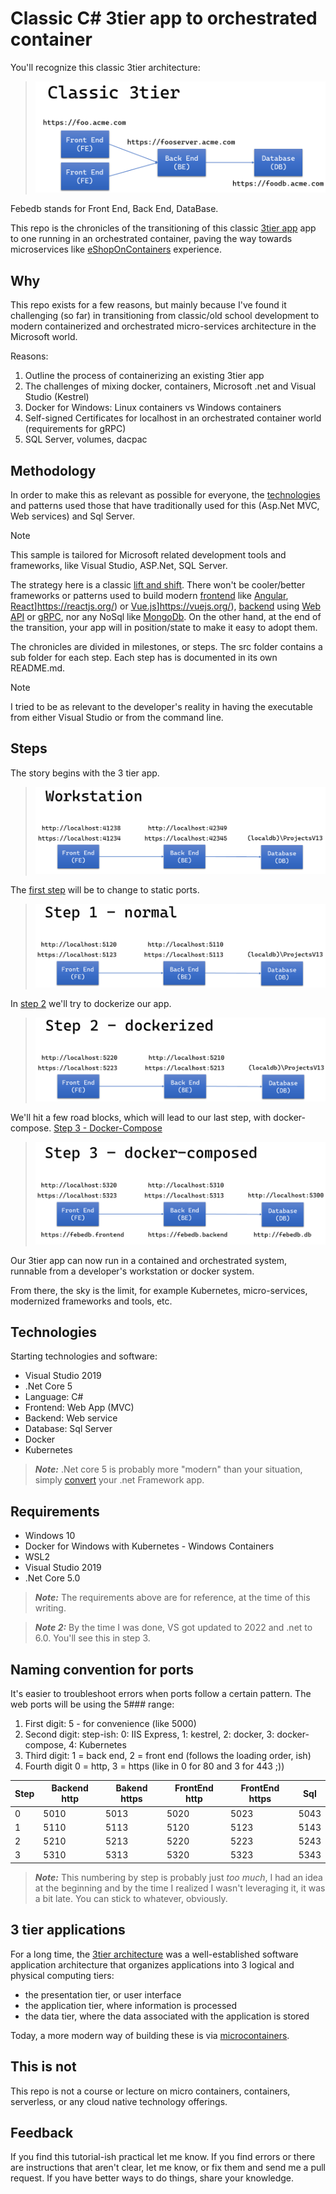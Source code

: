 # Classic C# 3tier app to orchestrated container

You'll recognize this classic 3tier architecture:
>![Classic 3tier](media/febedb/Slide2.PNG)

Febedb stands for Front End, Back End, DataBase.

This repo is the chronicles of the transitioning of this classic [3tier app](https://docs.microsoft.com/en-us/dotnet/architecture/modern-web-apps-azure/common-web-application-architectures#traditional-n-layer-architecture-applications) app to one running in an orchestrated container, paving the way towards microservices like [eShopOnContainers](https://github.com/dotnet-architecture/eShopOnContainers) experience.

## Why

This repo exists for a few reasons, but mainly because I've found it challenging (so far) in transitioning from classic/old school development to modern containerized and orchestrated micro-services architecture in the Microsoft world.

Reasons:

1. Outline the process of containerizing an existing 3tier app
1. The challenges of mixing docker, containers, Microsoft .net and Visual Studio (Kestrel)
1. Docker for Windows: Linux containers vs Windows containers
1. Self-signed Certificates for localhost in an orchestrated container world (requirements for gRPC)
1. SQL Server, volumes, dacpac

## Methodology

In order to make this as relevant as possible for everyone, the [technologies](#technologies) and patterns used those that have traditionally used for this (Asp.Net MVC, Web services) and Sql Server.

>[!NOTE]
> This sample is tailored for Microsoft related development tools and frameworks, like Visual Studio, ASP.Net, SQL Server.

The strategy here is a classic [lift and shift](https://docs.microsoft.com/en-us/virtualization/windowscontainers/quick-start/lift-shift-to-containers).  There won't be cooler/better frameworks or patterns used to build modern [frontend](https://docs.microsoft.com/en-us/dotnet/architecture/modern-web-apps-azure/common-client-side-web-technologies) like [Angular](https://angular.io/), [React]()]https://reactjs.org/) or [Vue.js]()]https://vuejs.org/), [backend]() using [Web API](https://docs.microsoft.com/en-us/dotnet/architecture/microservices/microservice-ddd-cqrs-patterns/microservice-application-layer-implementation-web-api) or [gRPC](https://docs.microsoft.com/en-us/dotnet/architecture/cloud-native/grpc), nor any NoSql like [MongoDb](https://www.mongodb.com/).  On the other hand, at the end of the transition, your app will in position/state to make it easy to adopt them.

The chronicles are divided in milestones, or steps.  The src folder contains a sub folder for each step.  Each step has is documented in its own README.md.  

>[!NOTE]
> I tried to be as relevant to the developer's reality in having the executable from either Visual Studio or from the command line.

## Steps

The story begins with the 3 tier app.
>![Original](media/febedb/Slide3.png)

The [first step](./src/step1.normal/README.md) will be to change to static ports.
>![step 1](media/febedb/Slide4.png)

In [step 2](./src/step2.normal/README.md) we'll try to dockerize our app.
>![step 2](media/febedb/Slide5.png)

We'll hit a few road blocks, which will lead to our last step, with docker-compose. [Step 3 - Docker-Compose](./src/step3.dockercompose/README.md)
>![step 3](media/febedb/Slide6.png)

Our 3tier app can now run in a contained and orchestrated system, runnable from a developer's workstation or docker system.

From there, the sky is the limit, for example Kubernetes, micro-services, modernized frameworks and tools, etc.

## Technologies

Starting technologies and software:

- Visual Studio 2019
- .Net Core 5
- Language: C#
- Frontend: Web App (MVC)
- Backend: Web service
- Database: Sql Server
- Docker
- Kubernetes

> **_Note:_** .Net core 5 is probably more "modern" than your situation, simply [convert](https://github.com/dotnet/try-convert) your .net Framework app.

## Requirements

- Windows 10
- Docker for Windows with Kubernetes - Windows Containers
- WSL2
- Visual Studio 2019
- .Net Core 5.0

> **_Note:_** The requirements above are for reference, at the time of this writing.

> **_Note 2:_** By the time I was done, VS got updated to 2022 and .net to 6.0.  You'll see this in step 3.

## Naming convention for ports

It's easier to troubleshoot errors when ports follow a certain pattern.  The web ports will be using the 5### range:

1. First digit: 5 - for convenience (like 5000)
1. Second digit: step-ish: 0: IIS Express, 1: kestrel, 2: docker, 3: docker-compose, 4: Kubernetes
1. Third digit: 1 = back end, 2 = front end (follows the loading order, ish)
1. Fourth digit 0 = http, 3 = https (like in 0 for 80 and 3 for 443 ;))

| Step | Backend http | Bakend https | FrontEnd http | FrontEnd https | Sql  |
|------|--------------|--------------|---------------|---------------|---------------|
| 0    | 5010         | 5013         | 5020          | 5023           | 5043 |
| 1    | 5110         | 5113         | 5120          | 5123           | 5143 |
| 2    | 5210         | 5213         | 5220          | 5223           | 5243 |
| 3    | 5310         | 5313         | 5320          | 5323           | 5343 |

> __*Note:*__ This numbering by step is probably just _too much_, I had an idea at the beginning and by the time I realized I wasn't leveraging it, it was a bit late.  You can stick to whatever, obviously.

## 3 tier applications

For a long time, the [3tier architecture](https://docs.microsoft.com/en-us/dotnet/architecture/modern-web-apps-azure/common-web-application-architectures#traditional-n-layer-architecture-applications) was a well-established software application architecture that organizes applications into 3 logical and physical computing tiers:

- the presentation tier, or user interface
- the application tier, where information is processed
- the data tier, where the data associated with the application is stored

Today, a more modern way of building these is via [microcontainers](https://docs.microsoft.com/en-us/dotnet/architecture/microservices/).

## This is not

This repo is not a course or lecture on micro containers, containers, serverless, or any cloud native technology offerings.

## Feedback

If you find this tutorial-ish practical let me know.  If you find errors or there are instructions that aren't clear, let me know, or fix them and send me a pull request.  If you have better ways to do things, share your knowledge.
